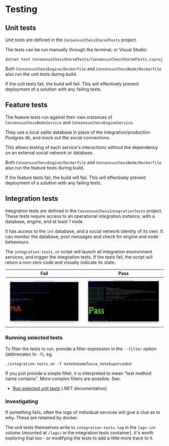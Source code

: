 # Testing

## Unit tests

Unit tests are defined in the `ConsensusChessSharedTests` project.

The tests can be run manually through the terminal, or Visual Studio:

```shell
dotnet test ConsensusChessSharedTests/ConsensusChessSharedTests.csproj
```

Both `ConsensusChessEngine/Dockerfile` and `ConsensusChessNode/Dockerfile` also run the unit tests during build.

If the unit tests fail, the build will fail. This will effectively prevent deployment of a solution with any failing tests.

## Feature tests

The feature tests run against their own instances of `ConsensusChessNodeService` and `ConsensusChessEngineService`.

They use a local sqlite database in place of the integration/production Postgres db, and mock out the social connections.

This allows testing of each service's interactions without the dependency on an external social network or database.

Both `ConsensusChessEngine/Dockerfile` and `ConsensusChessNode/Dockerfile` also run the feature tests during build.

If the feature tests fail, the build will fail. This will effectively prevent deployment of a solution with any failing tests.

## Integration tests

Integration tests are defined in the `ConsensusChessIntegrationTests` project. These tests require access to an operational integration instance, with a database, engine, and at least 1 node.

It has access to the `int` database, and a social network identity of its own. It can monitor the database, post messages and check for engine and node behaviours.

The `integration-tests.sh` script will launch all integration environment services, and trigger the integration tests. If the tests fail, the script will return a non-zero code and visually indicate its state.

| Fail | Pass |
|-|-|
| ![](images/int-tests-fail.png) | ![](images/int-tests-pass.png) |

### Running selected tests

To filter the tests to run, provide a filter expression in the `--filter` option (abbreviates to `-f`), eg.

```shell
./integration-tests.sh -f VoteOnGameTwice_VoteSuperceded
```

If you just provide a simple filter, it is interpreted to mean "test method name contains". More complex filters are possible. See:

* [Run selected unit tests](https://learn.microsoft.com/en-us/dotnet/core/testing/selective-unit-tests?pivots=mstest) (.NET documentation)

### Investigating

If something fails, often the logs of individual services will give a clue as to why. These are retained by docker.

The unit tests themselves write to `integration-tests.log` in the `logs-int` volume (mounted at `/logs/` in the integration tests container). It's worth exploring that too - or modifying the tests to add a little more trace to it.
